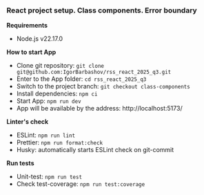 ### React project setup. Class components. Error boundary

**Requirements**
- Node.js v22.17.0

**How to start App**
- Clone git repository: `git clone git@github.com:IgorBarbashov/rss_react_2025_q3.git`
- Enter to the App folder: `cd rss_react_2025_q3`
- Switch to the project branch: `git checkout class-components`
- Install dependencies: `npm ci`
- Start App: `npm run dev`
- App will be available by the address: http://localhost:5173/

**Linter's check**
- ESLint: `npm run lint`
- Prettier: `npm run format:check`
- Husky: automatically starts ESLint check on git-commit

**Run tests**
- Unit-test: `npm run test`
- Check test-coverage: `npm run test:coverage`